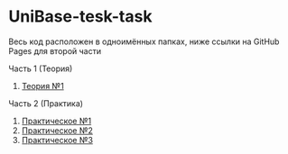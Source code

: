 # UniBase-tesk-task

Весь код расположен в одноимённых папках, ниже ссылки на GitHub Pages для второй части

Часть 1 (Теория)
1. [Теория №1]([url](https://github.com/kolesov21/UniBase-tesk-task/blob/main/theory-1/script.js))

Часть 2 (Практика)
1. [Практическое №1]([url](https://kolesov21.github.io/UniBase-tesk-task/practice-1/)https://kolesov21.github.io/UniBase-tesk-task/practice-1/)
2. [Практическое №2]([url](https://kolesov21.github.io/UniBase-tesk-task/practice-1/)https://kolesov21.github.io/UniBase-tesk-task/practice-2/)
3. [Практическое №3]([url](https://kolesov21.github.io/UniBase-tesk-task/practice-1/)https://kolesov21.github.io/UniBase-tesk-task/practice-3/)
